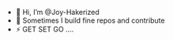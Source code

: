 - 👋 Hi, I’m @Joy-Hakerized
- 👀 Sometimes I build fine repos and contribute
- ⚡ GET SET GO ....

<!---
Joy-Hakerized/Joy-Hakerized is a ✨ special ✨ repository because its `README.md` (this file) appears on your GitHub profile.
You can click the Preview link to take a look at your changes.
--->
